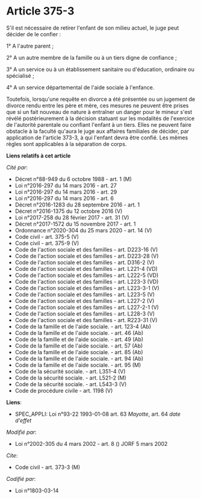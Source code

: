 # Article 375-3

S'il est nécessaire de retirer l'enfant de son milieu actuel, le juge peut décider de le confier :

1° A l'autre parent ;

2° A un autre membre de la famille ou à un tiers digne de confiance ;

3° A un service ou à un établissement sanitaire ou d'éducation, ordinaire ou spécialisé ;

4° A un service départemental de l'aide sociale à l'enfance.

Toutefois, lorsqu'une requête en divorce a été présentée ou un jugement de divorce rendu entre les père et mère, ces mesures
ne peuvent être prises que si un fait nouveau de nature à entraîner un danger pour le mineur s'est révélé postérieurement à
la décision statuant sur les modalités de l'exercice de l'autorité parentale ou confiant l'enfant à un tiers. Elles ne
peuvent faire obstacle à la faculté qu'aura le juge aux affaires familiales de décider, par application de l'article 373-3, à
qui l'enfant devra être confié. Les mêmes règles sont applicables à la séparation de corps.

**Liens relatifs à cet article**

_Cité par_:

  - Décret n°88-949 du 6 octobre 1988 - art. 1 (M)
  - Loi n°2016-297 du 14 mars 2016 - art. 27
  - Loi n°2016-297 du 14 mars 2016 - art. 29
  - Loi n°2016-297 du 14 mars 2016 - art. 6
  - Décret n°2016-1283 du 28 septembre 2016 - art. 1
  - Décret n°2016-1375 du 12 octobre 2016 (V)
  - Loi n°2017-258 du 28 février 2017 - art. 31 (V)
  - Décret n°2017-1572 du 15 novembre 2017 - art. 1
  - Ordonnance n°2020-304 du 25 mars 2020 - art. 14 (V)
  - Code civil - art. 375-5 (V)
  - Code civil - art. 375-9 (V)
  - Code de l'action sociale et des familles - art. D223-16 (V)
  - Code de l'action sociale et des familles - art. D223-28 (V)
  - Code de l'action sociale et des familles - art. D316-2 (V)
  - Code de l'action sociale et des familles - art. L221-4 (VD)
  - Code de l'action sociale et des familles - art. L222-5 (VD)
  - Code de l'action sociale et des familles - art. L223-3 (VD)
  - Code de l'action sociale et des familles - art. L223-3-1 (V)
  - Code de l'action sociale et des familles - art. L223-5 (V)
  - Code de l'action sociale et des familles - art. L227-2 (V)
  - Code de l'action sociale et des familles - art. L227-2-1 (V)
  - Code de l'action sociale et des familles - art. L228-3 (V)
  - Code de l'action sociale et des familles - art. R223-31 (V)
  - Code de la famille et de l'aide sociale. - art. 123-4 (Ab)
  - Code de la famille et de l'aide sociale. - art. 46 (Ab)
  - Code de la famille et de l'aide sociale. - art. 49 (Ab)
  - Code de la famille et de l'aide sociale. - art. 57 (Ab)
  - Code de la famille et de l'aide sociale. - art. 85 (Ab)
  - Code de la famille et de l'aide sociale. - art. 94 (Ab)
  - Code de la famille et de l'aide sociale. - art. 95 (M)
  - Code de la sécurité sociale. - art. L351-4 (V)
  - Code de la sécurité sociale. - art. L521-2 (M)
  - Code de la sécurité sociale. - art. L543-3 (V)
  - Code de procédure civile - art. 1198 (V)

**Liens**:

  - SPEC_APPLI: Loi n°93-22 1993-01-08 art. 63 *Mayotte*, art. 64 *date d'effet*

_Modifié par_:

  - Loi n°2002-305 du 4 mars 2002 - art. 8 () JORF 5 mars 2002

_Cite_:

  - Code civil - art. 373-3 (M)

_Codifié par_:

  - Loi n°1803-03-14
